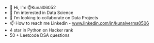 - 👋 Hi, I’m @Kunal06052
- 👀 I’m interested in Data Science
- 💞️ I’m looking to collaborate on Data Projects
- 📫 How to reach me Linkedin - www.linkedin.com/in/kunalverma0506
- 4 star in Python on Hacker rank
- 50 + Leetcode DSA questions


